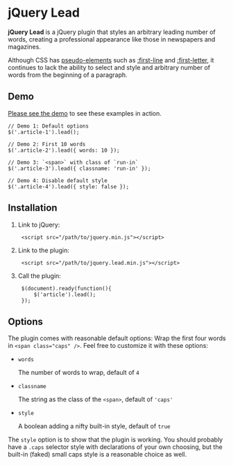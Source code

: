 # jQuery Lead

**jQuery Lead** is a jQuery plugin that styles an arbitrary leading number of words, creating a professional appearance like those in newspapers and magazines.

Although CSS has [pseudo-elements](http://www.w3.org/TR/CSS2/selector.html#pseudo-element-selectors) such as [:first-line](http://www.w3.org/TR/CSS2/selector.html#first-line-pseudo) and [:first-letter](http://www.w3.org/TR/CSS2/selector.html#first-letter), it continues to lack the ability to select and style and arbitrary number of words from the beginning of a paragraph.

## Demo

[Please see the demo](http://richardcornish.github.io/jQuery-Lead/) to see these examples in action.

    // Demo 1: Default options
    $('.article-1').lead();

    // Demo 2: First 10 words
    $('.article-2').lead({ words: 10 });

    // Demo 3: `<span>` with class of `run-in`
    $('.article-3').lead({ classname: 'run-in' });

    // Demo 4: Disable default style
    $('.article-4').lead({ style: false });

## Installation

1. Link to jQuery:

        <script src="/path/to/jquery.min.js"></script>

2. Link to the plugin:

        <script src="/path/to/jquery.lead.min.js"></script>

3. Call the plugin:

        $(document).ready(function(){
            $('article').lead();
        });

## Options

The plugin comes with reasonable default options: Wrap the first four words in `<span class="caps" />`. Feel free to customize it with these options:

- `words`

    The number of words to wrap, default of `4`

- `classname`

    The string as the class of the `<span>`, default of `'caps'`

- `style`

    A boolean adding a nifty built-in style, default of `true`

The `style` option is to show that the plugin is working. You should probably have a `.caps` selector style with declarations of your own choosing, but the built-in (faked) small caps style is a reasonable choice as well.